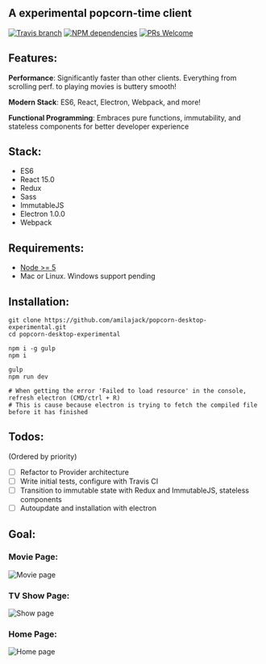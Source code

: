## A experimental popcorn-time client

[![Travis branch](https://img.shields.io/travis/amilajack/popcorn-desktop-experimental/master.svg)]()
[![NPM dependencies](https://img.shields.io/david/amilajack/popcorn-desktop-experimental.svg)]()
[![PRs Welcome](https://img.shields.io/badge/PRs-welcome-brightgreen.svg)]()

## Features:

**Performance**: Significantly faster than other clients. Everything from scrolling perf. to playing movies is buttery smooth!

**Modern Stack**: ES6, React, Electron, Webpack, and more!

**Functional Programming**: Embraces pure functions, immutability, and stateless components for better developer experience

## Stack:

* ES6
* React 15.0
* Redux
* Sass
* ImmutableJS
* Electron 1.0.0
* Webpack

## Requirements:

* [Node >= 5](nodejs.org)
* Mac or Linux. Windows support pending

## Installation:
```
git clone https://github.com/amilajack/popcorn-desktop-experimental.git
cd popcorn-desktop-experimental

npm i -g gulp
npm i

gulp
npm run dev

# When getting the error 'Failed to load resource' in the console, refresh electron (CMD/ctrl + R)
# This is cause because electron is trying to fetch the compiled file before it has finished
```

## Todos:
(Ordered by priority)
- [ ] Refactor to Provider architecture
- [ ] Write initial tests, configure with Travis CI
- [ ] Transition to immutable state with Redux and ImmutableJS, stateless components
- [ ] Autoupdate and installation with electron

## Goal:

### Movie Page:
![Movie page](https://raw.github.com/amilajack/popcorn-desktop-experimental/master/images/movie-page.jpg)

### TV Show Page:
![Show page](https://raw.github.com/amilajack/popcorn-desktop-experimental/master/images/show-page.jpg)

### Home Page:
![Home page](https://raw.github.com/amilajack/popcorn-desktop-experimental/master/images/home.png)
